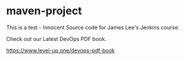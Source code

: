# maven-project
This is a test - Innocent
Source code for James Lee's Jenkins course.

Check out our Latest DevOps PDF book.

https://www.level-up.one/devops-pdf-book
